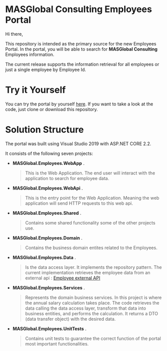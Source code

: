 # MASGlobal Consulting Employees Portal

Hi there,

This repository is intended as the primary source for the new Employees Portal. In the portal, you will be able to search for **MASGlobal Consulting** Employees information.

The current release supports the information retrieval for all employees or just a single employee by Employee Id.

# Try it Yourself
You can try the portal by yourself  [here]([https://masglobalemployeesapp.azurewebsites.net/](https://masglobalemployeesapp.azurewebsites.net/)). If you want to take a look at the code, just clone or download this repository.


# Solution Structure

The portal was built using Visual Studio 2019 with ASP.NET CORE 2.2.

It consists of the following seven projects:
- **MASGlobal.Employees.WebApp** .
	> This is the Web Application. The end user will interact with the application to search for employee data. 
- **MASGlobal.Employees.WebApi** .
	> This is the entry point for the Web Application. Meaning the web application will send HTTP requests to this web api. 
- **MASGlobal.Employees.Shared** .
	> Contains some shared functionality some of the other projects use. 
- **MASGlobal.Employees.Domain** .
	> Contains the business domain entites related to the Employees.
- **MASGlobal.Employees.Data** .
	> Is the data access layer. It implements the repository pattern. The current implementation retrieves the employee data from an external api : [Employee external API](https://masglobalemployeesapp.azurewebsites.net)
- **MASGlobal.Employees.Services** .
	> Represents the domain business services.
	In this project is where the annual salary calculation takes place. The code retrieves the data calling the data access layer, transform that data into business entities, and performs the calculation. It returns a DTO (data transfer object) with the desired data. 

- **MASGlobal.Employees.UnitTests** .
	> Contains unit tests to guarantee the correct function of the portal most important functionalities.
